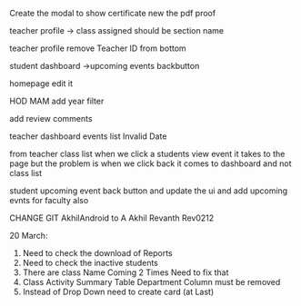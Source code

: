 Create the modal to show certificate new the pdf proof 


teacher profile -> class assigned should be section name


teacher profile remove Teacher ID from bottom


student dashboard ->upcoming events backbutton


homepage edit it

HOD MAM add year filter

add review comments

teacher dashboard events list Invalid Date

from teacher class list when we click a students view event it takes to the page but the problem is when we click back it comes to dashboard and not class list


student upcoming event back button and update the ui
and 
add upcoming evnts for faculty also 


CHANGE GIT
AkhilAndroid to A Akhil
Revanth Rev0212


20 March: 
1. Need to check the download of Reports
2. Need to check the inactive students
3. There are class Name Coming 2 Times Need to fix that
4. Class Activity Summary Table Department Column must be removed
5. Instead of Drop Down need to create card (at Last)
